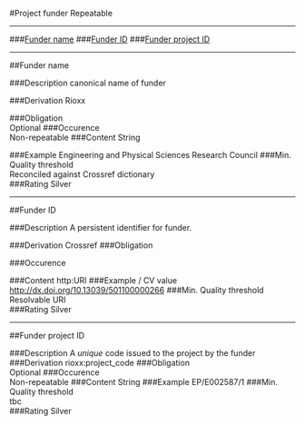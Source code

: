 #Project funder 
Repeatable

------------

###[Funder name](#funder-name-1)
###[Funder ID](#funder-id-1)
###[Funder project ID](#funder-project-id-1)

------------

##Funder name

###Description
canonical name of funder
 
###Derivation
Rioxx

###Obligation	
Optional 
###Occurence	
Non-repeatable 
###Content 
String
 
###Example
Engineering and Physical Sciences Research Council
###Min. Quality threshold	
Reconciled against Crossref dictionary	
###Rating
Silver

------------

##Funder ID

###Description
A persistent identifier for funder.
 
###Derivation
Crossref
###Obligation	
 
###Occurence	
 
###Content 
http:URI
###Example / CV value
http://dx.doi.org/10.13039/501100000266
###Min. Quality threshold	
Resolvable URI	
###Rating
Silver

------------

##Funder project ID

###Description
A *unique* code issued to the project by the funder 
###Derivation
rioxx:project_code
###Obligation	
Optional
###Occurence	
Non-repeatable 
###Content 
String
###Example
EP/E002587/1 
###Min. Quality threshold	
tbc 	
###Rating
Silver

